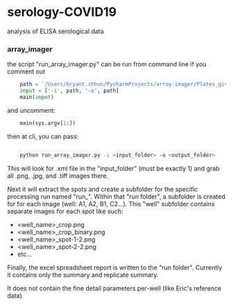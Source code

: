 # serology-COVID19
analysis of ELISA serological data 


### array_imager

the script "run_array_imager.py" can be run from command line if you comment out

```python
    path = '/Users/bryant.chhun/PycharmProjects/array-imager/Plates_given_to_manu/2020-01-15_plate4_AEP_Feb3_6mousesera'
    input = ['-i', path, '-o', path]
    main(input)
```

and uncomment:
```python
    main(sys.argv[1:])
```

then at cli, you can pass:

```bash

    python run_array_imager.py -i <input_folder> -o <output_folder>

```

This will look for .xml file in the "input_folder" (must be exactly 1) and grab all .png, .jpg, and .tiff images there.

Next it will extract the spots and create a subfolder for the specific processing run named "run_<hour>_<min>_<sec>".
Within that "run folder", a subfolder is created for for each image (well: A1, A2, B1, C2...).  This "well" subfolder contains
separate images for each spot like such:

- <well_name>_crop.png
- <well_name>_crop_binary.png
- <well_name>_spot-1-2.png
- <well_name>_spot-2-2.png
- etc...

Finally, the excel spreadsheet report is written to the "run folder".  Currently it contains only the summary and replicate summary.

It does not contain the fine detail parameters per-well (like Eric's reference data)